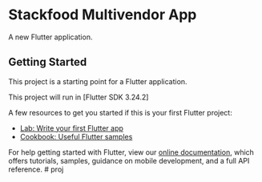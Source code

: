 # Stackfood Multivendor App

A new Flutter application.

## Getting Started

This project is a starting point for a Flutter application.

This project will run in  [Flutter SDK 3.24.2]

A few resources to get you started if this is your first Flutter project:

- [Lab: Write your first Flutter app](https://flutter.dev/docs/get-started/codelab)
- [Cookbook: Useful Flutter samples](https://flutter.dev/docs/cookbook)

For help getting started with Flutter, view our
[online documentation](https://flutter.dev/docs), which offers tutorials,
samples, guidance on mobile development, and a full API reference.
#   p r o j  
 